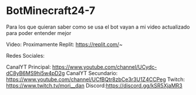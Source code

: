 # BotMinecraft24-7

Para los que quieran saber como se usa el bot vayan a mi video actualizado para poder entender mejor

Video: Proximamente
Replit: https://replit.com/~

Redes Sociales: 

CanalYT Principal: https://www.youtube.com/channel/UCydc-dC8yB6MS9hi5w4pD2g
CanalYT Secundario: https://www.youtube.com/channel/UCfBQtr8zbCe3r3U1Z4CCPeg
Twitch: https://www.twitch.tv/mori__dan
Discord:https://discord.gg/kSR5XjaMR3

